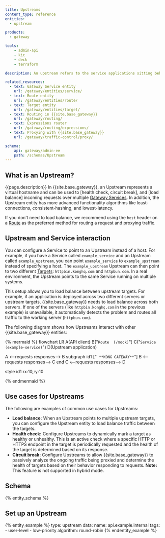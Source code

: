 ```yaml
---
title: Upstreams 
content_type: reference
entities:
  - upstream

products:
  - gateway

tools:
    - admin-api
    - kic
    - deck
    - terraform

description: An upstream refers to the service applications sitting behind {{site.base_gateway}}, to which client requests are forwarded.

related_resources:
  - text: Gateway Service entity
    url: /gateway/entities/service/
  - text: Route entity
    url: /gateway/entities/route/
  - text: Target entity
    url: /gateway/entities/target/
  - text: Routing in {{site.base_gateway}}
    url: /gateway/routing/
  - text: Expressions router
    url: /gateway/routing/expressions/
  - text: Proxying with {{site.base_gateway}}
    url: /gateway/traffic-control/proxy/

schema:
    api: gateway/admin-ee
    path: /schemas/Upstream
---
```


## What is an Upstream?

{{page.description}} In {{site.base_gateway}}, an Upstream represents a virtual hostname and can be used to [health check, circuit break]<!--TODO link concept-->, and [load balance]<!--TODO link concept--> incoming requests over multiple [Gateway Services](/gateway/entities/service/). In addition, the Upstream entity has more advanced functionality algorithms like least-connections, consistent-hashing, and lowest-latency.

If you don't need to load balance, we recommend using the `host` header on a [Route](/gateway/entities/route/) as the preferred method for routing a request and proxying traffic.

## Upstream and Service interaction

You can configure a Service to point to an Upstream instead of a host. 
For example, if you have a Service called `example_service` and an Upstream called `example_upstream`, you can point `example_service` to `example_upstream` instead of specifying a host. 
The `example_upstream` Upstream can then point to two different [Targets](/gateway/entities/target/): `httpbin.konghq.com` and `httpbun.com`. 
In a real environment, the Upstream points to the same Service running on multiple systems.

This setup allows you to load balance between upstream targets. 
For example, if an application is deployed across two different servers or upstream targets, {{site.base_gateway}} needs to load balance across both servers. 
If one of the servers (like `httpbin.konghq.com` in the previous example) is unavailable, it automatically detects the problem and routes all traffic to the working server (`httpbun.com`). 

The following diagram shows how Upstreams interact with other {{site.base_gateway}} entities:

{% mermaid %}
flowchart LR
  A(API client)
  B("`Route 
  (/mock)`")
  C("`Service
  (example-service)`")
  D(Upstream 
  application)
  
  A <--requests
  responses--> B
  subgraph id1 ["`
  **KONG GATEWAY**`"]
    B <--requests
    responses--> C
  end
  C <--requests
  responses--> D

  style id1 rx:10,ry:10
  
{% endmermaid %}

## Use cases for Upstreams

The following are examples of common use cases for Upstreams:

* **Load balance:<!--TODO link how-to-->** When an Upstream points to multiple upstream targets, you can configure the Upstream entity to load balance traffic between the targets.
* **Health check:<!--TODO link how-to-->** Configure Upstreams to dynamically mark a target as healthy or unhealthy. This is an active check where a specific HTTP or HTTPS endpoint in the target is periodically requested and the health of the target is determined based on its response. 
* **Circuit break:<!--TODO link how-to-->** Configure Upstreams to allow {{site.base_gateway}} to passively analyze the ongoing traffic being proxied and determine the health of targets based on their behavior responding to requests.
  **Note:** This feature is not supported in hybrid mode.

## Schema

{% entity_schema %}

## Set up an Upstream

{% entity_example %}
type: upstream
data:
    name: api.example.internal
    tags:
      - user-level
      - low-priority
    algorithm: round-robin
{% endentity_example %}
